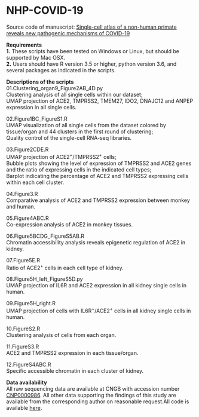 # NHP-COVID-19
Source code of manuscript: [Single-cell atlas of a non-human primate reveals new pathogenic mechanisms of COVID-19](https://www.biorxiv.org/content/10.1101/2020.04.10.022103v1)


**Requirements**  
**1.** These scripts have been tested on Windows or Linux, but should be supported by Mac OSX.  
**2.** Users should have R version 3.5 or higher, python version 3.6, and several packages as indicated in the scripts.


**Descriptions of the scripts**  
01.Clustering_organ9_Figure2AB_4D.py  
   Clustering analysis of all single cells within our dataset;      
   UMAP projection of ACE2, TMPRSS2, TMEM27, IDO2, DNAJC12 and ANPEP expression in all single cells.
   
02.Figure1BC_FigureS1.R  
   UMAP visualization of all single cells from the dataset colored by tissue/organ and 44 clusters in the first round of clustering;     
   Quality control of the single-cell RNA-seq libraries.  
   
03.Figure2CDE.R  
   UMAP projection of ACE2<sup>+</sup>/TMPRSS2<sup>+</sup> cells;      
   Bubble plots showing the level of expression of TMPRSS2 and ACE2 genes and the ratio of expressing cells in the indicated cell types;      
   Barplot indicating the percentage of ACE2 and TMPRSS2 expressing cells within each cell cluster.      
   
04.Figure3.R  
   Comparative analysis of ACE2 and TMPRSS2 expression between monkey and human.
   
05.Figure4ABC.R  
   Co-expression analysis of ACE2 in monkey tissues.
   
06.Figure5BCDG_FigureS5AB.R  
   Chromatin accessibility analysis reveals epigenetic regulation of ACE2 in kidney.
   
07.Figure5E.R  
   Ratio of ACE2<sup>+</sup> cells in each cell type of kidney.
   
08.Figure5H_left_FigureS5D.py  
   UMAP projection of IL6R and ACE2 expression in all kidney single cells in human.    
   
09.Figure5H_right.R  
   UMAP projection of cells with IL6R<sup>+</sup>/ACE2<sup>+</sup> cells in all kidney single cells in human. 
   
10.FigureS2.R  
   Clustering analysis of cells from each organ.
   
11.FigureS3.R  
   ACE2 and TMPRSS2 expression in each tissue/organ. 
   
12.FigureS4ABC.R  
   Specific accessible chromatin in each cluster of kidney.  


**Data availability**  
All raw sequencing data are available at CNGB with accession number [CNP0000986](https://db.cngb.org/cnsa/project/CNP0000986/public/). All other data supporting the findings of this study are available from the corresponding author on reasonable request.All code is available [here](https://github.com/brucepan10/NHP-COVID-19/tree/master/Figure_code).



